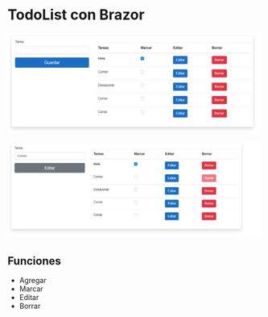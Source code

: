 # TodoList con Brazor

[![N|Solid](https://raw.githubusercontent.com/Erinxon/TodoListConBlazor/master/Img/1.png)](https://nodesource.com/products/nsolid)

[![N|Solid](https://raw.githubusercontent.com/Erinxon/TodoListConBlazor/master/Img/2.png)](https://nodesource.com/products/nsolid)

## Funciones
- Agregar
- Marcar
- Editar
- Borrar
